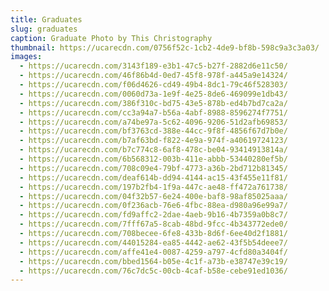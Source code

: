```yaml
---
title: Graduates
slug: graduates
caption: Graduate Photo by This Christography
thumbnail: https://ucarecdn.com/0756f52c-1cb2-4de9-bf8b-598c9a3c3a03/
images:
  - https://ucarecdn.com/3143f189-e3b1-47c5-b27f-2882d6e11c50/
  - https://ucarecdn.com/46f86b4d-0ed7-45f8-978f-a445a9e14324/
  - https://ucarecdn.com/f06d4626-cd49-49b4-8dc1-79c46f528303/
  - https://ucarecdn.com/0060d73a-1e9f-4e25-8de6-469099e1db43/
  - https://ucarecdn.com/386f310c-bd75-43e5-878b-ed4b7bd7ca2a/
  - https://ucarecdn.com/cc3a94a7-b56a-4abf-8988-8596274f7751/
  - https://ucarecdn.com/a74be97a-5c62-4096-9206-51d2afb69853/
  - https://ucarecdn.com/bf3763cd-388e-44cc-9f8f-4856f67d7b0e/
  - https://ucarecdn.com/b7af63bd-f822-4e9a-974f-a40619724123/
  - https://ucarecdn.com/b7c774c8-6af8-478c-be04-93414913814a/
  - https://ucarecdn.com/6b568312-003b-411e-abbb-53440280ef5b/
  - https://ucarecdn.com/708c09e4-79bf-4773-a36b-2bd712b81345/
  - https://ucarecdn.com/deaf614b-dd94-4144-ac15-43f455e11f81/
  - https://ucarecdn.com/197b2fb4-1f9a-447c-ae48-ff472a761738/
  - https://ucarecdn.com/04f32b57-6e24-400e-baf8-98af85025aaa/
  - https://ucarecdn.com/0f236acb-76e6-4fbc-88ea-d980a96e99a7/
  - https://ucarecdn.com/fd9affc2-2dae-4aeb-9b16-4b7359a0b8c7/
  - https://ucarecdn.com/7fff67a5-8cab-48bd-9fcc-4b343772ede0/
  - https://ucarecdn.com/708becee-6fe8-433b-8d6f-6ee40d2f1881/
  - https://ucarecdn.com/44015284-ea85-4442-ae62-43f5b54deee7/
  - https://ucarecdn.com/affe41e4-0087-4259-a797-4cfd80a3404f/
  - https://ucarecdn.com/bbed1564-b05e-4c1f-a73b-e38747e39c19/
  - https://ucarecdn.com/76c7dc5c-00cb-4caf-b58e-cebe91ed1036/
---
```

